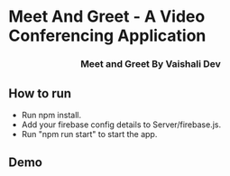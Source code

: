 # Meet And Greet - A Video Conferencing Application

<p align="center"> 
  <h3 align="center">Meet and Greet By Vaishali Dev</h3>

  </p>





## How to run

- Run npm install.
- Add your firebase config details to Server/firebase.js.
- Run "npm run start" to start the app.

<!-- Demo -->

## Demo




